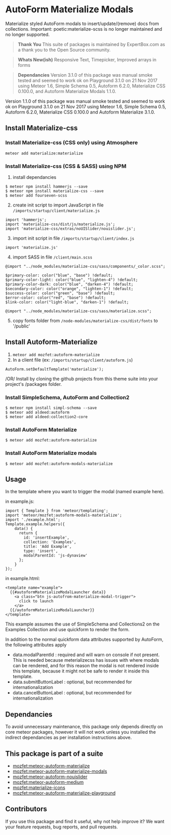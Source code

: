 # AutoForm Materialize Modals #
Materialize styled AutoForm modals to insert/update/(remove) docs from collections.
Important: poetic:materialize-scss is no longer maintained and no longer supported.

> **Thank You** This suite of packages is maintained by ExpertBox.com as a thank you to the Open Source community.

> **Whats New(ish)** Responsive Text, Timepicker, Improved arrays in forms

> **Dependancies** Version 3.1.0 of this package was manual smoke tested and seemed to work ok on Playground 3.1.0 on 21 Nov 2017 using Meteor 1.6, Simple Schema 0.5, Autoform 6.2.0, Materialize CSS 0.100.0, and Autoform Materialize Modals 1.1.0.

Version 1.1.0 of this package was manual smoke tested and seemed to work ok on Playground 3.1.0 on 21 Nov 2017 using Meteor 1.6, Simple Schema 0.5, Autoform 6.2.0, Materialize CSS 0.100.0 and Autoform Materialize 3.1.0.

## Install Materialize-css

### Install Materialize-css (CSS only) using Atmosphere ###

```
meteor add materialize:materialize
```
### Install Materialize-css (CSS & SASS) using NPM ###

1. install dependancies
```
$ meteor npm install hammerjs --save
$ meteor npm install materialize-css --save
$ meteor add fourseven-scss
```
2. create init script to import JavaScript in file `/imports/startup/client/materialize.js`
```
import 'hammerjs';
import 'materialize-css/dist/js/materialize.js';
import 'materialize-css/extras/noUISlider/nouislider.js';
```
3. import init script in file `/imports/startup/client/index.js`
```
import 'materialize.js'
```
4. import SASS in file `/client/main.scss`
```
@import "../node_modules/materialize-css/sass/components/_color.scss";

$primary-color: color("blue", "base") !default;
$primary-color-light: color("blue", "lighten-4") !default;
$primary-color-dark: color("blue", "darken-4") !default;
$secondary-color: color("orange", "lighten-1") !default;
$success-color: color("green", "base") !default;
$error-color: color("red", "base") !default;
$link-color: color("light-blue", "darken-1") !default;

@import "../node_modules/materialize-css/sass/materialize.scss";
```
5. copy fonts folder from `/node-modules/materialize-css/dist/fonts` to '/public'

## Install Autoform-Materialize ##

1. `meteor add mozfet:autoform-materialize`
2. In a client file (ex: `/imports/startup/client/autoform.js`)
  ```
  AutoForm.setDefaultTemplate('materialize');
  ```
/OR/ Install by cloning the github projects from this theme suite into your project's /packages folder.

### Install SimpleSchema, AutoForm and Collection2 ###
```
$ meteor npm install simpl-schema --save
$ meteor add aldeed:autoform
$ meteor add aldeed:collection2-core
```

### Install AutoForm Materialize ###
```
$ meteor add mozfet:autoform-materialize
```

### Install AutoForm Materialize modals ###
```
$ meteor add mozfet:autoform-modals-materialize
```

## Usage ##
In the template where you want to trigger the modal (named example here).

in example.js:
```
import { Template } from 'meteor/templating';
import 'meteor/mozfet:autoform-modals-materialize';
import './example.html';
Template.example.helpers({
    data() {
      return {
        id: 'insertExample',
        collection: 'Examples',
        title: 'Add Example',
        type: 'insert',
        modalParentId: 'js-dynaview'
      };
    }
});
```

in example.html:
```
<template name="example">
  {{#autoformMaterializeModalLauncher data}}
    <a class="btn js-autofrom-materialize-modal-trigger">
      click to launch
    </a>
  {{/autoformMaterializeModalLauncher}}
</template>
```

This example assumes the use of SimpleSchema and Collections2 on the Examples Collection and use quickform to render the form.

In addition to the normal quickform data attributes supported by AutoForm, the following attributes apply
- data.modalParentId : required and will warn on console if not present. This is needed because meterializecss has issues with where modals can be rendered, and for this reason the modal is not rendered inside this template, because it might not be safe to render it inside this template.
- data.submitButtonLabel : optional, but recommended for internationalization
- data.cancelButtonLabel : optional, but recommended for internationalization

## Dependancies ##
To avoid unnecessary maintenance, this package only depends directly on core meteor packages, however it will not work unless you installed the indirect dependancies as per installation instructions above.

## This package is part of a suite ##
- [mozfet:meteor-autoform-materialize](https://github.com/mozfet/meteor-autoform-materialize)
- [mozfet:meteor-autoform-materialize-modals](https://github.com/mozfet/meteor-autoform-materialize-modals)
- [mozfet:meteor-autoform-nouislider](https://github.com/mozfet/meteor-autoform-nouislider)
- [mozfet:meteor-autoform-medium](https://github.com/mozfet/meteor-autoform-medium)
- [mozfet:materialize-icons](https://github.com/mozfet/meteor-materialize-icons)
- [mozfet:meteor-autoform-materialize-playground](https://github.com/mozfet/meteor-autoform-materialize-playground)

## Contributors

If you use this package and find it useful, why not help improve it? We want your feature requests, bug reports, and pull requests.
